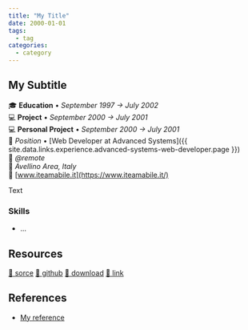 ```yaml
---
title: "My Title"
date: 2000-01-01
tags:
  - tag
categories:
  - category
---
```

## My Subtitle

🎓 **Education** • _September 1997 → July 2002_  
💻 **Project** • _September 2000 → July 2001_  
💻 **Personal Project** • _September 2000 → July 2001_  
🏢 _Position_ • [Web Developer at Advanced Systems]({{ site.data.links.experience.advanced-systems-web-developer.page }})  
📍 _@remote_  
📍 _Avellino Area, Italy_  
🔗 [www.iteamabile.it](https://www.iteamabile.it/)

Text


### Skills

- ...


## Resources

[📄 sorce](#)
[🔗 github](#)
[💾 download](#)
[🔗 link](#)


## References

- [My reference](#)